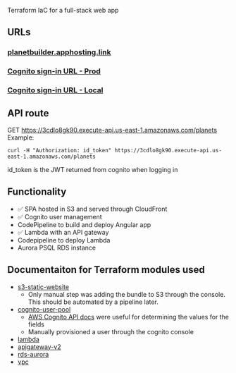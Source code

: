 Terraform IaC for a full-stack web app

## URLs

### [planetbuilder.apphosting.link](https://www.planetbuilder.apphosting.link/)
### [Cognito sign-in URL - Prod](https://planetbuilder.auth.us-east-1.amazoncognito.com/login?client_id=7o5fj2vu3r2qti8j4iq8b57em0&response_type=code&scope=email+openid&redirect_uri=https%3A%2F%2Fwww.planetbuilder.apphosting.link%2F)
### [Cognito sign-in URL - Local](https://planetbuilder.auth.us-east-1.amazoncognito.com/login?client_id=7o5fj2vu3r2qti8j4iq8b57em0&response_type=code&scope=email+openid&redirect_uri=http%3A%2F%2Flocalhost%3A4200%2F)

## API route
GET https://3cdlo8gk90.execute-api.us-east-1.amazonaws.com/planets  
Example:
```
curl -H "Authorization: id_token" https://3cdlo8gk90.execute-api.us-east-1.amazonaws.com/planets
```
id_token is the JWT returned from cognito when logging in

## Functionality
- ✅ SPA hosted in S3 and served through CloudFront
- ✅ Cognito user management
- CodePipeline to build and deploy Angular app
- ✅ Lambda with an API gateway
- Codepipeline to deploy Lambda
- Aurora PSQL RDS instance

## Documentaiton for Terraform modules used
- [s3-static-website](https://registry.terraform.io/modules/cn-terraform/s3-static-website/aws/latest)
  - Only manual step was adding the bundle to S3 through the console. This should be automated by a pipeline later.
- [cognito-user-pool](https://registry.terraform.io/modules/lgallard/cognito-user-pool/aws/latest)
  - [AWS Cognito API docs](https://docs.aws.amazon.com/cognito-user-identity-pools/latest/APIReference/API_CreateUserPoolClient.html) were useful for determining the values for the fields
  - Manually provisioned a user through the cognito console
- [lambda](https://registry.terraform.io/modules/terraform-aws-modules/lambda/aws/latest)
- [apigateway-v2](https://registry.terraform.io/modules/terraform-aws-modules/apigateway-v2/aws/latest)
- [rds-aurora](https://registry.terraform.io/modules/terraform-aws-modules/rds-aurora/aws/latest)
- [vpc](https://registry.terraform.io/modules/terraform-aws-modules/vpc/aws/latest)

